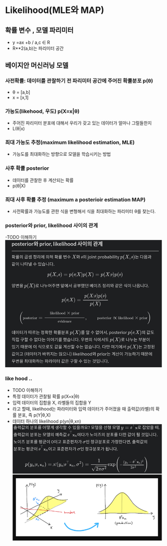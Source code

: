 # Likelihood(MLE와 MAP)

## 확률 변수 , 모델 파리미터
- y =ax +b /   a,c ∈ R
- R**2(a,b)는 파리미터 공간
 
## 베이지안 머신러닝 모델
### 사전확률: 데이터를 관찰하기 전 파리미터 공간에 주어진 확률분포 p(θ)

- θ = [a,b]
- x = [x,1]


### 가능도(likehood, 우도) p(X=x|θ)
- 주어진 파리미터 분포에 대해서 우리가 갖고 있는 데이터가 얼마나 그럴들한지
- L(θ|x)

### 최대 가능도 추정(maximum likelihood estimation, MLE)
- 가능도를 최대화하는 방향으로 모델을 학습시키는 방법


### 사후 확률 posterior
- 데이터를 관찰한 후 계산되는 확률
- p(θ|X) 

### 최대 사후 확률 추정 (maximum a posterioir estimation MAP)
- 사전확률과 가능도를 관한 식을 변형해서 식을 최대화하는 파리미터 θ를 찾는다.

### posterior와 prior, likelihood 사이의 관계 
-TODO 이해하기
![a](./imgs/00-r.png)

###  like hood .. 
- TODO 이해하기
- 특정 데이터가 관찰될 확률  p(X=x|θ)
- 입력 데이터의 집합을 X, 라벨들의 집합을 Y
- 라고 할때, likelihood는 파라미터와 입력 데이터가 주어졌을 때 출력값(라벨)의 확률 분포, 즉 p(Y|θ,X)
- 데이터 하나의 likelihood p(yn|θ,xn)
![a](./imgs/01.png)
![a](./imgs/02.png)

